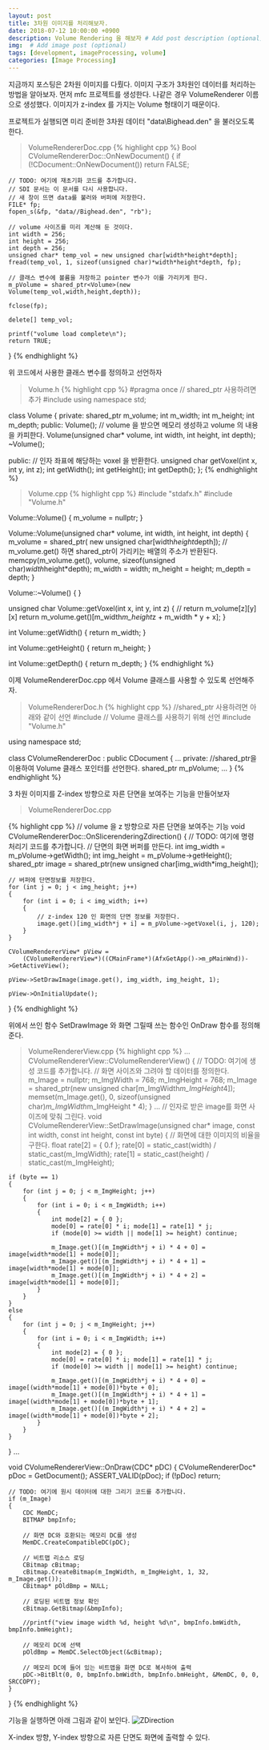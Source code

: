 ```yaml
---
layout: post
title: 3차원 이미지를 처리해보자.
date: 2018-07-12 10:00:00 +0900
description: Volume Rendering 을 해보자 # Add post description (optional)
img:  # Add image post (optional)
tags: [development, imageProcessing, volume]
categories: [Image Processing]
---
```


지금까지 포스팅은 2차원 이미지를 다뤘다. 이미지 구조가 3차원인 데이터를 처리하는 방법을 알아보자.
먼저 mfc 프로젝트를 생성한다. 나같은 경우 VolumeRenderer 이름으로 생성했다. 이미지가 z-index 를 가지는 Volume 형태이기 때문이다.

프로젝트가 실행되면 미리 준비한 3차원 데이터 "data\Bighead.den" 을 불러오도록 한다.

> VolumeRendererDoc.cpp
{% highlight cpp %}
Bool CVolumeRendererDoc::OnNewDocument()
{
if (!CDocument::OnNewDocument())
		return FALSE;

	// TODO: 여기에 재초기화 코드를 추가합니다.
	// SDI 문서는 이 문서를 다시 사용합니다.
	// 새 창이 뜨면 data를 불러와 버퍼에 저장한다.
	FILE* fp;
	fopen_s(&fp, "data//Bighead.den", "rb");

	// volume 사이즈를 미리 계산해 둔 것이다.
	int width = 256;
	int height = 256;
	int depth = 256;
	unsigned char* temp_vol = new unsigned char[width*height*depth];
	fread(temp_vol, 1, sizeof(unsigned char)*width*height*depth, fp);

	// 클래스 변수에 볼륨을 저장하고 pointer 변수가 이를 가리키게 한다.
	m_pVolume = shared_ptr<Volume>(new Volume(temp_vol,width,height,depth));

	fclose(fp);

	delete[] temp_vol;

	printf("volume load complete\n");
	return TRUE;
}
{% endhighlight %}

위 코드에서 사용한 클래스 변수를 정의하고 선언하자
> Volume.h
{% highlight cpp %}
#pragma once
// shared_ptr 사용하려면 추가
#include <memory>
using namespace std;

class Volume
{
private:
    shared_ptr<unsigned char> m_volume;
    int m_width;
    int m_height;
    int m_depth;
public:
    Volume();
    // volume 을 받으면 메모리 생성하고 volume 의 내용을 카피한다.
    Volume(unsigned char* volume, int width, int height, int depth);
    ~Volume();

public:
    // 인자 좌표에 해당하는 voxel 을 반환한다.
	unsigned char getVoxel(int x, int y, int z);
	int getWidth();
	int getHeight();
	int getDepth();
};
{% endhighlight %}

> Volume.cpp
{% highlight cpp %}
#include "stdafx.h"
#include "Volume.h"

Volume::Volume()
{
	m_volume = nullptr;
}

Volume::Volume(unsigned char* volume, int width, int height, int depth)
{
	m_volume = shared_ptr<unsigned char>(
		new unsigned char[width*height*depth]);
	// m_volume.get() 하면 shared_ptr이 가리키는 배열의 주소가 반환된다.
	memcpy(m_volume.get(), volume, sizeof(unsigned char)*width*height*depth);
	m_width = width;
	m_height = height;
	m_depth = depth;
}


Volume::~Volume()
{
}

unsigned char Volume::getVoxel(int x, int y, int z)
{
	// return m_volume[z][y][x]
	return m_volume.get()[m_width*m_height*z + m_width * y + x];
}

int Volume::getWidth()
{
	return m_width;
}

int Volume::getHeight()
{
	return m_height;
}

int Volume::getDepth()
{
	return m_depth;
}
{% endhighlight %}

이제 VolumeRendererDoc.cpp 에서 Volume 클래스를 사용할 수 있도록 선언해주자.
> VolumeRendererDoc.h
{% highlight cpp %}
//shared_ptr 사용하려면 아래와 같이 선언
#include <memory>
// Volume 클래스를 사용하기 위해 선언
#include "Volume.h"

using namespace std;

class CVolumeRendererDoc : public CDocument
{
    ...
    private:
	//shared_ptr을 이용하여 Volume 클래스 포인터를 선언한다. 
	shared_ptr<Volume> m_pVolume;
    ...
}
{% endhighlight %}

3 차원 이미지를 Z-index 방향으로 자른 단면을 보여주는 기능을 만들어보자
> VolumeRendererDoc.cpp

{% highlight cpp %}
// volume 을 z 방향으로 자른 단면을 보여주는 기능
void CVolumeRendererDoc::OnSlicerenderingZdirection()
{
	// TODO: 여기에 명령 처리기 코드를 추가합니다.
	// 단면의 화면 버퍼를 만든다.
	int img_width = m_pVolume->getWidth();
	int img_height = m_pVolume->getHeight();
	shared_ptr<unsigned char> image = 
		shared_ptr<unsigned char>(new unsigned char[img_width*img_height]);

	// 버퍼에 단면정보를 저장한다.
	for (int j = 0; j < img_height; j++)
	{
		for (int i = 0; i < img_width; i++)
		{
			// z-index 120 인 화면의 단면 정보를 저장한다.
			image.get()[img_width*j + i] = m_pVolume->getVoxel(i, j, 120);
		}
	}

	CVolumeRendererView* pView =
		(CVolumeRendererView*)((CMainFrame*)(AfxGetApp()->m_pMainWnd))->GetActiveView();

	pView->SetDrawImage(image.get(), img_width, img_height, 1);

	pView->OnInitialUpdate();
}
{% endhighlight %}

위에서 쓰인 함수 SetDrawImage 와 화면 그릴때 쓰는 함수인 OnDraw 함수를 정의해준다.
> VolumeRendererView.cpp
{% highlight cpp %}
...
CVolumeRendererView::CVolumeRendererView()
{
	// TODO: 여기에 생성 코드를 추가합니다.
	// 화면 사이즈와 그려야 할 데이터를 정의한다.
	m_Image = nullptr;
	m_ImgWidth = 768;
	m_ImgHeight = 768;
	m_Image = 
		shared_ptr<unsigned char>(new unsigned char[m_ImgWidth*m_ImgHeight*4]);
	memset(m_Image.get(), 0, sizeof(unsigned char)*m_ImgWidth*m_ImgHeight * 4);
}
...
// 인자로 받은 image를 화면 사이즈에 맞춰 그린다.
void CVolumeRendererView::SetDrawImage(unsigned char* image,
	const int width, const int height, const int byte)
{
	// 화면에 대한 이미지의 비율을 구한다.
	float rate[2] = { 0.f };
	rate[0] = static_cast<float>(width) / static_cast<float>(m_ImgWidth);
	rate[1] = static_cast<float>(height) / static_cast<float>(m_ImgHeight);

	if (byte == 1)
	{
		for (int j = 0; j < m_ImgHeight; j++)
		{
			for (int i = 0; i < m_ImgWidth; i++)
			{
				int mode[2] = { 0 };
				mode[0] = rate[0] * i; mode[1] = rate[1] * j;
				if (mode[0] >= width || mode[1] >= height) continue;

				m_Image.get()[(m_ImgWidth*j + i) * 4 + 0] = image[width*mode[1] + mode[0]];
				m_Image.get()[(m_ImgWidth*j + i) * 4 + 1] = image[width*mode[1] + mode[0]];
				m_Image.get()[(m_ImgWidth*j + i) * 4 + 2] = image[width*mode[1] + mode[0]];
			}
		}
	}
	else
	{
		for (int j = 0; j < m_ImgHeight; j++)
		{
			for (int i = 0; i < m_ImgWidth; i++)
			{
				int mode[2] = { 0 };
				mode[0] = rate[0] * i; mode[1] = rate[1] * j;
				if (mode[0] >= width || mode[1] >= height) continue;

				m_Image.get()[(m_ImgWidth*j + i) * 4 + 0] = image[(width*mode[1] + mode[0])*byte + 0];
				m_Image.get()[(m_ImgWidth*j + i) * 4 + 1] = image[(width*mode[1] + mode[0])*byte + 1];
				m_Image.get()[(m_ImgWidth*j + i) * 4 + 2] = image[(width*mode[1] + mode[0])*byte + 2];
			}
		}
	}
}
...

void CVolumeRendererView::OnDraw(CDC* pDC)
{
	CVolumeRendererDoc* pDoc = GetDocument();
	ASSERT_VALID(pDoc);
	if (!pDoc)
		return;

	// TODO: 여기에 원시 데이터에 대한 그리기 코드를 추가합니다.
	if (m_Image)
	{
		CDC MemDC;
		BITMAP bmpInfo;

		// 화면 DC와 호환되는 메모리 DC를 생성
		MemDC.CreateCompatibleDC(pDC);

		// 비트맵 리소스 로딩
		CBitmap cBitmap;
		cBitmap.CreateBitmap(m_ImgWidth, m_ImgHeight, 1, 32, m_Image.get());
		CBitmap* pOldBmp = NULL;

		// 로딩된 비트맵 정보 확인
		cBitmap.GetBitmap(&bmpInfo);

		//printf("view image width %d, height %d\n", bmpInfo.bmWidth, bmpInfo.bmHeight);

		// 메모리 DC에 선택
		pOldBmp = MemDC.SelectObject(&cBitmap);

		// 메모리 DC에 들어 있는 비트맵을 화면 DC로 복사하여 출력
		pDC->BitBlt(0, 0, bmpInfo.bmWidth, bmpInfo.bmHeight, &MemDC, 0, 0, SRCCOPY);
	}
}
{% endhighlight %}

기능을 실행하면 아래 그림과 같이 보인다.
![ZDirection]({{"/assets/img/Volume/ZDirection.png"}})

X-index 방향, Y-index 방향으로 자른 단면도 화면에 출력할 수 있다.